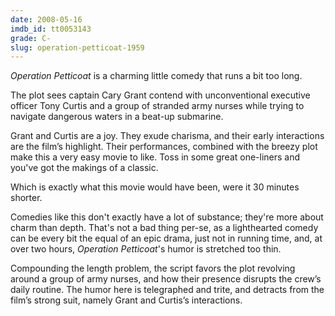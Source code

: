 ```yaml
---
date: 2008-05-16
imdb_id: tt0053143
grade: C-
slug: operation-petticoat-1959
---
```


_Operation Petticoat_ is a charming little comedy that runs a bit too long.

The plot sees captain Cary Grant contend with unconventional executive officer Tony Curtis and a group of stranded army nurses while trying to navigate dangerous waters in a beat-up submarine.

Grant and Curtis are a joy. They exude charisma, and their early interactions are the film’s highlight. Their performances, combined with the breezy plot make this a very easy movie to like. Toss in some great one-liners and you've got the makings of a classic.

Which is exactly what this movie would have been, were it 30 minutes shorter.

Comedies like this don't exactly have a lot of substance; they're more about charm than depth. That's not a bad thing per-se, as a lighthearted comedy can be every bit the equal of an epic drama, just not in running time, and, at over two hours, _Operation Petticoat_'s humor is stretched too thin.

Compounding the length problem, the script favors the plot revolving around a group of army nurses, and how their presence disrupts the crew’s daily routine. The humor here is telegraphed and trite, and detracts from the film’s strong suit, namely Grant and Curtis’s interactions.
